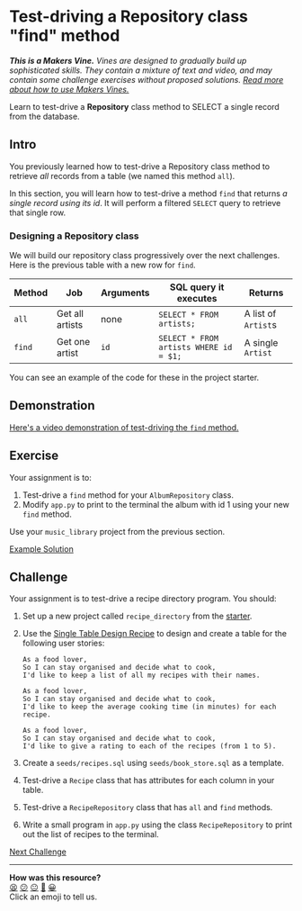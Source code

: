 # Test-driving a Repository class "find" method

_**This is a Makers Vine.** Vines are designed to gradually build up
sophisticated skills. They contain a mixture of text and video, and may contain
some challenge exercises without proposed solutions. [Read more about how to use
Makers
Vines.](https://github.com/makersacademy/course/blob/main/labels/vines.md)_

Learn to test-drive a **Repository** class method to SELECT a single record from
the database.

## Intro

You previously learned how to test-drive a Repository class method to retrieve
_all_ records from a table (we named this method `all`).

In this section, you will learn how to test-drive a method `find` that returns
_a single record using its id_. It will perform a filtered `SELECT` query to
retrieve that single row.

### Designing a Repository class

We will build our repository class progressively over the next challenges. Here
is the previous table with a new row for `find`.

| Method | Job             | Arguments | SQL query it executes                  | Returns             |
| ------ | --------------- | --------- | -------------------------------------- | ------------------- |
| `all`  | Get all artists | none      | `SELECT * FROM artists;`               | A list of `Artist`s |
| `find` | Get one artist  | `id`      | `SELECT * FROM artists WHERE id = $1;` | A single `Artist`   |

You can see an example of the code for these in the project starter.

## Demonstration

[Here's a video demonstration of test-driving the `find`
method.](https://www.youtube.com/watch?v=POF2BNCBAgI&t=2528s)

## Exercise

Your assignment is to:

1. Test-drive a `find` method for your `AlbumRepository` class.
2. Modify `app.py` to print to the terminal the album with id 1 using your new
   `find` method.

Use your `music_library` project from the previous section.

[Example Solution](https://www.youtube.com/watch?v=POF2BNCBAgI&t=2931s)

## Challenge

Your assignment is to test-drive a recipe directory program. You should:

1. Set up a new project called `recipe_directory` from the
   [starter](https://github.com/makersacademy/databases-in-python-project-starter).
2. Use the [Single Table Design
   Recipe](../resources/single_table_design_recipe_template.md) to design and create a
   table for the following user stories:

   ```
   As a food lover,
   So I can stay organised and decide what to cook,
   I'd like to keep a list of all my recipes with their names.

   As a food lover,
   So I can stay organised and decide what to cook,
   I'd like to keep the average cooking time (in minutes) for each recipe.

   As a food lover,
   So I can stay organised and decide what to cook,
   I'd like to give a rating to each of the recipes (from 1 to 5).
   ```
  
3. Create a `seeds/recipes.sql` using `seeds/book_store.sql` as a template.
4. Test-drive a `Recipe` class that has attributes for each column in your
   table.
5. Test-drive a `RecipeRepository` class that has `all` and `find` methods.
6. Write a small program in `app.py` using the class `RecipeRepository` to print
   out the list of recipes to the terminal.


[Next Challenge](06_designing_schema_two_tables.md)

<!-- BEGIN GENERATED SECTION DO NOT EDIT -->

---

**How was this resource?**  
[😫](https://airtable.com/shrUJ3t7KLMqVRFKR?prefill_Repository=makersacademy%2Fdatabases-in-python&prefill_File=challenges%2F05_test_driving_find_method.md&prefill_Sentiment=😫) [😕](https://airtable.com/shrUJ3t7KLMqVRFKR?prefill_Repository=makersacademy%2Fdatabases-in-python&prefill_File=challenges%2F05_test_driving_find_method.md&prefill_Sentiment=😕) [😐](https://airtable.com/shrUJ3t7KLMqVRFKR?prefill_Repository=makersacademy%2Fdatabases-in-python&prefill_File=challenges%2F05_test_driving_find_method.md&prefill_Sentiment=😐) [🙂](https://airtable.com/shrUJ3t7KLMqVRFKR?prefill_Repository=makersacademy%2Fdatabases-in-python&prefill_File=challenges%2F05_test_driving_find_method.md&prefill_Sentiment=🙂) [😀](https://airtable.com/shrUJ3t7KLMqVRFKR?prefill_Repository=makersacademy%2Fdatabases-in-python&prefill_File=challenges%2F05_test_driving_find_method.md&prefill_Sentiment=😀)  
Click an emoji to tell us.

<!-- END GENERATED SECTION DO NOT EDIT -->
